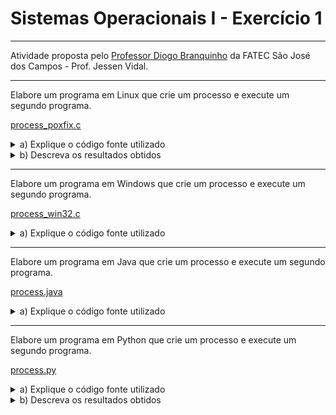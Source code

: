 # Sistemas Operacionais I - Exercício 1

---

Atividade proposta pelo [Professor Diogo Branquinho](https://github.com/diogobranquinho) da FATEC São José dos Campos - Prof. Jessen Vidal.

---
Elabore um programa em Linux que crie um processo e execute um segundo programa.

[process_poxfix.c](process_poxfix.c)

<details>
  <summary>a) Explique o código fonte utilizado</summary>

    Em pid = fork(), está sendo criado um processo filho que é a cópia do endereço de memória do processo base.

    No if (pid < 0) é para quando ocorrer da criação do processo filho falhar, ao falhar o código retornado é menor que zero.

    No else if (pid == 0), quando o processo filho é criado com sucesso, o valor do pid é igual a zero.
    Assim, ao entrar nesta verificação é printado uma frase no terminal, através do método "printf".

    Na última verificação, else, é para quando o valor do pid é maior que zero.
    Em wait(NULL) o processo pai entra na filha de espera para ser executado, esperando o processo filho terminar.
    Quando o processo filho é finalizado com sucesso é retonado uma mensagem no terminal e finalizado a execução do programa.
</details>

<details>
  <summary>b) Descreva os resultados obtidos</summary>
  
    Ao criar o processo é retornado o pid do processo filho e do pai. São processos distintos, demonstrado pelo diferença no process id de cada programa.

  ![results-exe1](images/exe1-1.png)
</details>

---
Elabore um programa em Windows que crie um processo e execute um segundo programa.

[process_win32.c](process_win32.c)
<details>
  <summary>a) Explique o código fonte utilizado</summary>
  
    Se CreateProcess for bem-sucedido, ele retornará uma estrutura
    PROCESS_INFORMATION contendo identificadores e identificadores para o novo
    processo. Os identificadores de processo são criados com direitos de acesso total,
    mas o acesso pode ser restrito ao especificar descritores de segurança. Quando
    você não precisar mais dessas handle (identificador), deve-se fechar a
    comunicação usando o método CloseHandle.
</details>

---
Elabore um programa em Java que crie um processo e execute um segundo programa.

[process.java](process.java)

<details>
  <summary>a) Explique o código fonte utilizado</summary>
  
    O objeto OSProcess representa um nó na árvore de processos. Ele conhece
    informações sobre o processo que representa e também quais são seus filhos.
</details>

---
Elabore um programa em Python que crie um processo e execute um segundo programa.

[process.py](process.py)

<details>
  <summary>a) Explique o código fonte utilizado</summary>

    O método fork() é usado para criar processos e está disponível no módulo os.
    É feito a verificação do processo, para diferenciá-los.
    O método getpid() retorna o process ID.
</details>

<details>
  <summary>b) Descreva os resultados obtidos</summary>
  
    É retornado id do processo pai e filho.
</details>